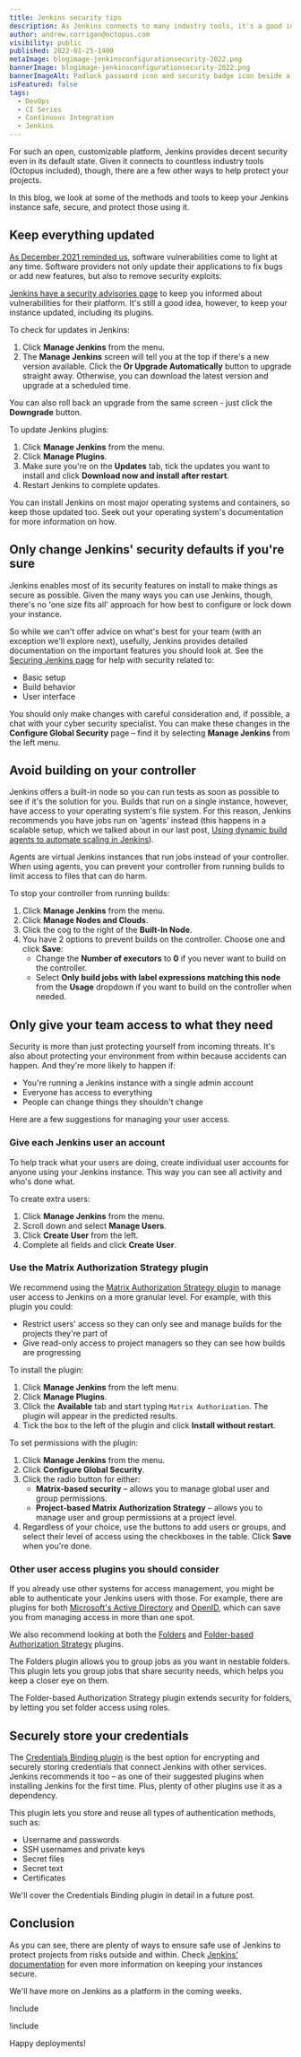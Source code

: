 ```yaml
---
title: Jenkins security tips
description: As Jenkins connects to many industry tools, it's a good idea to keep your instance as secure as possible. Here are our tips to keep your team safe.
author: andrew.corrigan@octopus.com
visibility: public
published: 2022-01-25-1400
metaImage: blogimage-jenkinsconfigurationsecurity-2022.png
bannerImage: blogimage-jenkinsconfigurationsecurity-2022.png
bannerImageAlt: Padlock password icon and security badge icon beside a computer screen with security shield icon on screen.
isFeatured: false
tags:
  - DevOps
  - CI Series
  - Continuous Integration
  - Jenkins
---
```


For such an open, customizable platform, Jenkins provides decent security even in its default state. Given it connects to countless industry tools (Octopus included), though, there are a few other ways to help protect your projects.

In this blog, we look at some of the methods and tools to keep your Jenkins instance safe, secure, and protect those using it.

## Keep everything updated

[As December 2021 reminded us](https://octopus.com/blog/octopus-deploy-log4j-response), software vulnerabilities come to light at any time. Software providers not only update their applications to fix bugs or add new features, but also to remove security exploits.

[Jenkins have a security advisories page](https://www.jenkins.io/security/advisories/) to keep you informed about vulnerabilities for their platform. It's still a good idea, however, to keep your instance updated, including its plugins.

To check for updates in Jenkins:

1. Click **Manage Jenkins** from the menu.
1. The **Manage Jenkins** screen will tell you at the top if there's a new version available. Click the **Or Upgrade Automatically** button to upgrade straight away. Otherwise, you can download the latest version and upgrade at a scheduled time.

You can also roll back an upgrade from the same screen - just click the **Downgrade** button.

To update Jenkins plugins:

1. Click **Manage Jenkins** from the menu.
1. Click **Manage Plugins**.
1. Make sure you're on the **Updates** tab, tick the updates you want to install and click **Download now and install after restart**.
1. Restart Jenkins to complete updates.

You can install Jenkins on most major operating systems and containers, so keep those updated too. Seek out your operating system's documentation for more information on how.

## Only change Jenkins' security defaults if you're sure

Jenkins enables most of its security features on install to make things as secure as possible. Given the many ways you can use Jenkins, though, there's no 'one size fits all' approach for how best to configure or lock down your instance.

So while we can't offer advice on what's best for your team (with an exception we'll explore next), usefully, Jenkins provides detailed documentation on the important features you should look at. See the [Securing Jenkins page](https://www.jenkins.io/doc/book/security/) for help with security related to:

- Basic setup
- Build behavior
- User interface

You should only make changes with careful consideration and, if possible, a chat with your cyber security specialist. You can make these changes in the **Configure Global Security** page – find it by selecting **Manage Jenkins** from the left menu.

## Avoid building on your controller

Jenkins offers a built-in node so you can run tests as soon as possible to see if it's the solution for you. Builds that run on a single instance, however, have access to your operating system's file system. For this reason, Jenkins recommends you have jobs run on ‘agents' instead (this happens in a scalable setup, which we talked about in our last post, [Using dynamic build agents to automate scaling in Jenkins](https://octopus.com/blog/jenkins-dynamic-build-agents)).

Agents are virtual Jenkins instances that run jobs instead of your controller. When using agents, you can prevent your controller from running builds to limit access to files that can do harm.

To stop your controller from running builds:

1. Click **Manage Jenkins** from the menu.
1. Click **Manage Nodes and Clouds**.
1. Click the cog to the right of the **Built-In Node**.
1. You have 2 options to prevent builds on the controller. Choose one and click **Save**:
   - Change the **Number of executors** to **0** if you never want to build on the controller.
   - Select **Only build jobs with label expressions matching this node** from the **Usage** dropdown if you want to build on the controller when needed.

## Only give your team access to what they need

Security is more than just protecting yourself from incoming threats. It's also about protecting your environment from within because accidents can happen. And they're more likely to happen if:

- You're running a Jenkins instance with a single admin account
- Everyone has access to everything
- People can change things they shouldn't change

Here are a few suggestions for managing your user access.

### Give each Jenkins user an account

To help track what your users are doing, create individual user accounts for anyone using your Jenkins instance. This way you can see all activity and who's done what.

To create extra users:

1. Click **Manage Jenkins** from the menu.
1. Scroll down and select **Manage Users**.
1. Click **Create User** from the left.
1. Complete all fields and click **Create User**.

### Use the Matrix Authorization Strategy plugin

We recommend using the [Matrix Authorization Strategy plugin](https://plugins.jenkins.io/matrix-auth/) to manage user access to Jenkins on a more granular level. For example, with this plugin you could:

- Restrict users' access so they can only see and manage builds for the projects they're part of
- Give read-only access to project managers so they can see how builds are progressing

To install the plugin:

1. Click **Manage Jenkins** from the left menu.
1. Click **Manage Plugins**.
1. Click the **Available** tab and start typing `Matrix Authorization`. The plugin will appear in the predicted results.
1. Tick the box to the left of the plugin and click **Install without restart**.

To set permissions with the plugin:

1. Click **Manage Jenkins** from the menu.
1. Click **Configure Global Security**.
1. Click the radio button for either:
   -	**Matrix-based security** – allows you to manage global user and group permissions.
   -	**Project-based Matrix Authorization Strategy** – allows you to manage user and group permissions at a project level.
1. Regardless of your choice, use the buttons to add users or groups, and select their level of access using the checkboxes in the table. Click **Save** when you're done.

### Other user access plugins you should consider
If you already use other systems for access management, you might be able to authenticate your Jenkins users with those. For example, there are plugins for both [Microsoft's Active Directory](https://plugins.jenkins.io/ui/search?sort=relevance&categories=&labels=&view=Tiles&page=1&query=Active%20Directory) and [OpenID](https://plugins.jenkins.io/ui/search?sort=relevance&categories=&labels=&view=Tiles&page=1&query=OpenID), which can save you from managing access in more than one spot.

We also recommend looking at both the [Folders](https://plugins.jenkins.io/cloudbees-folder/) and [Folder-based Authorization Strategy](https://plugins.jenkins.io/folder-auth/) plugins. 

The Folders plugin allows you to group jobs as you want in nestable folders. This plugin lets you group jobs that share security needs, which helps you keep a closer eye on them. 

The Folder-based Authorization Strategy plugin extends security for folders, by letting you set folder access using roles.

## Securely store your credentials

The [Credentials Binding plugin](https://plugins.jenkins.io/credentials-binding/) is the best option for encrypting and securely storing credentials that connect Jenkins with other services. Jenkins recommends it too – as one of their suggested plugins when installing Jenkins for the first time. Plus, plenty of other plugins use it as a dependency.

This plugin lets you store and reuse all types of authentication methods, such as:

- Username and passwords
- SSH usernames and private keys
- Secret files
- Secret text
- Certificates

We'll cover the Credentials Binding plugin in detail in a future post.

## Conclusion
As you can see, there are plenty of ways to ensure safe use of Jenkins to protect projects from risks outside and within. Check [Jenkins' documentation](https://www.jenkins.io/doc/book/security/) for even more information on keeping your instances secure.

We'll have more on Jenkins as a platform in the coming weeks.

!include <jenkins-webinar-jan-2022>

!include <q1-2022-newsletter-cta>

Happy deployments!